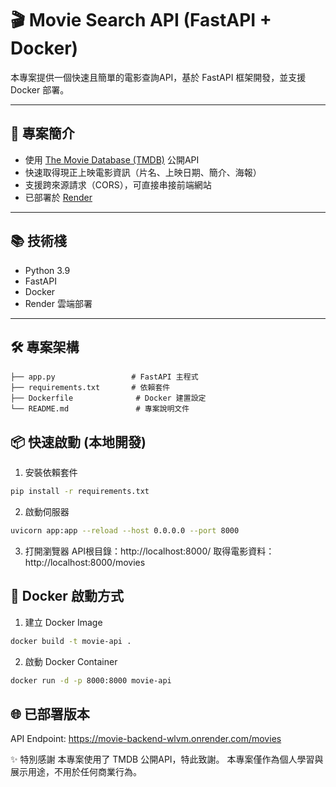 # 🎬 Movie Search API (FastAPI + Docker)

本專案提供一個快速且簡單的電影查詢API，基於 FastAPI 框架開發，並支援 Docker 部署。

---

## 🚀 專案簡介

- 使用 [The Movie Database (TMDB)](https://www.themoviedb.org/) 公開API
- 快速取得現正上映電影資訊（片名、上映日期、簡介、海報）
- 支援跨來源請求（CORS），可直接串接前端網站
- 已部署於 [Render](https://render.com)

---

## 📚 技術棧

- Python 3.9
- FastAPI
- Docker
- Render 雲端部署

---

## 🛠 專案架構

```plaintext
├── app.py                 # FastAPI 主程式
├── requirements.txt       # 依賴套件
├── Dockerfile              # Docker 建置設定
└── README.md               # 專案說明文件
```

## 📦 快速啟動 (本地開發)

1. 安裝依賴套件
```bash
pip install -r requirements.txt
```
2. 啟動伺服器
```bash
uvicorn app:app --reload --host 0.0.0.0 --port 8000
```
3. 打開瀏覽器
API根目錄：http://localhost:8000/
取得電影資料：http://localhost:8000/movies

## 🐳 Docker 啟動方式
1. 建立 Docker Image
```bash
docker build -t movie-api .
```
2. 啟動 Docker Container
```bash
docker run -d -p 8000:8000 movie-api
```
## 🌐 已部署版本
API Endpoint: https://movie-backend-wlvm.onrender.com/movies

✨ 特別感謝
本專案使用了 TMDB 公開API，特此致謝。
本專案僅作為個人學習與展示用途，不用於任何商業行為。